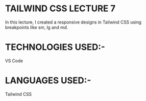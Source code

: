 <h1>TAILWIND CSS LECTURE 7</h1>
<p>In this lecture, I created a responsive designs in Tailwind CSS using breakpoints like sm, lg and md.</p>
<h1>TECHNOLOGIES USED:-</h1>
<p>VS Code</p>
<h1>LANGUAGES USED:-</h1>
<p>Tailwind CSS</p>